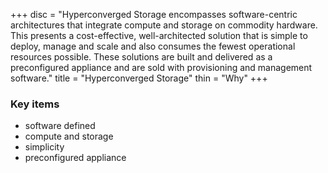 +++
disc = "Hyperconverged Storage encompasses software-centric architectures that integrate compute and storage on commodity hardware. This presents a cost-effective, well-architected solution that is simple to deploy, manage and scale and also consumes the fewest operational resources possible. These solutions are built and delivered as a preconfigured appliance and are sold with provisioning and management software."
title = "Hyperconverged Storage"
thin = "Why"
+++


### Key items
* software defined
* compute and storage
* simplicity
* preconfigured appliance
